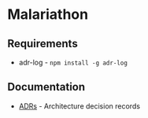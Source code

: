 # Malariathon

## Requirements
- adr-log - `npm install -g adr-log`

## Documentation
-  [ADRs](docs/adr/index.md) - Architecture decision records
